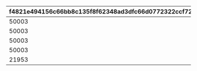|f4821e494156c66bb8c135f8f62348ad3dfc66d0772322ccf72f0175dfe41744|fcb97438e769bad7a7684b3a67065998d4f585fd9c99b352edec5fe1afa660e6|3ab9dc9312ac02b291f55dfb5fbb4e9bb6407f67bc3406297253ac949b6d86ab|d4a7c6397e9f21d0496053b003c3786ac042cec1bf1592136a443c08ab32e831|2254a7ebfaa1af67e4155dbcb15d4623df4cef423a91847980718775dd2ebbbd|deae596f140973976be74e7ce22575b8b8e665cde64028c52e8a79e42203f002|6969350c2d0fb720aa8d46060bb0acdfd1450d98a5450565336b4f76579d06d0|e1ec199df321384a7fac40c51443db24c30bfaf5b07cf77717598fda9873b247|c29da6b020ea87b4ffa5bd728aaf0d8af213184a6a9c70ece803b0135f97b5bb|c8f4658a2cff348b04ae114e769d1c6e653d263306479b928e9bfcfd787a3fbd|4b5cb546ef9cb72002c021a82aedfaae333a18b25e4e3fe05883d1901d2488e6|ef127d8021dac3cda6bfcd312ccb23105a9a5eb00f29083ba80d02376ee06379|
| --- | --- | --- | --- | --- | --- | --- | --- | --- | --- | --- | --- |
|50003|22003|0|23001|1|20003|0|10011|1|94002|804100101|1001|
|50003|22003|1|23001|1|91002|1|10021|4|94002|804100201|1002|
|50003|22003|4|23001|1|91002|1|10031|7|94002|804100301|1003|
|50003|22003|7|23001|0|91002|1|10040|10|94002|0|1004|
|21953|140001|10|25021|0|4104402|0|10050|11|91002|0|1005|